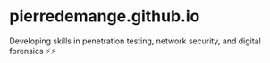 # pierredemange.github.io
Developing skills in penetration testing, network security, and digital forensics ⚡️⚡️

